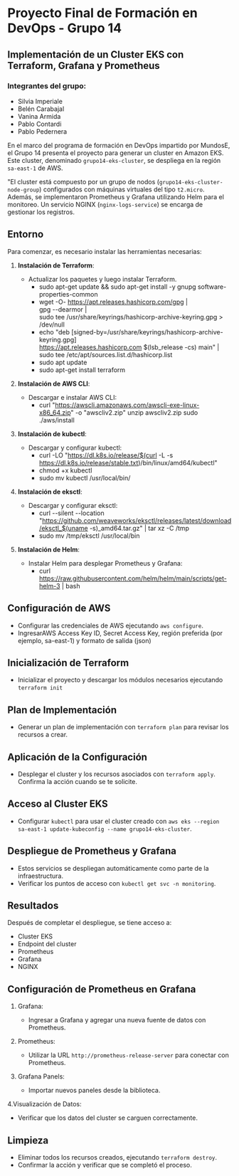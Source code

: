 # Proyecto Final de Formación en DevOps - Grupo 14
## Implementación de un Cluster EKS con Terraform, Grafana y Prometheus
### Integrantes del grupo:
- Silvia Imperiale
- Belén Carabajal
- Vanina Armida
- Pablo Contardi
- Pablo Pedernera

En el marco del programa de formación en DevOps impartido por MundosE, el Grupo 14 presenta el proyecto para generar un cluster en Amazon EKS. Este cluster, denominado `grupo14-eks-cluster`, se despliega en la región `sa-east-1` de AWS.

"El cluster está compuesto por un grupo de nodos (`grupo14-eks-cluster-node-group`) configurados con máquinas virtuales del tipo `t2.micro`. Además, se implementaron Prometheus y Grafana utilizando Helm para el monitoreo. Un servicio NGINX (`nginx-logs-service`) se encarga de gestionar los registros.

## Entorno

Para comenzar, es necesario instalar las herramientas necesarias:

1. **Instalación de Terraform**:
   - Actualizar los paquetes y luego instalar Terraform.
     - sudo apt-get update && sudo apt-get install -y gnupg software-properties-common
     - wget -O- https://apt.releases.hashicorp.com/gpg | \
gpg --dearmor | \
sudo tee /usr/share/keyrings/hashicorp-archive-keyring.gpg > /dev/null
     - echo "deb [signed-by=/usr/share/keyrings/hashicorp-archive-keyring.gpg] \
https://apt.releases.hashicorp.com $(lsb_release -cs) main" | \
sudo tee /etc/apt/sources.list.d/hashicorp.list
     - sudo apt update
     - sudo apt-get install terraform 

2. **Instalación de AWS CLI**:
   - Descargar e instalar AWS CLI:
     - curl "https://awscli.amazonaws.com/awscli-exe-linux-x86_64.zip" -o "awscliv2.zip"
unzip awscliv2.zip
sudo ./aws/install


3. **Instalación de kubectl**:
   - Descargar y configurar kubectl:
       - curl -LO "https://dl.k8s.io/release/$(curl -L -s https://dl.k8s.io/release/stable.txt)/bin/linux/amd64/kubectl"
       - chmod +x kubectl
       - sudo mv kubectl /usr/local/bin/

4. **Instalación de eksctl**:
   - Descargar y configurar eksctl:
       - curl --silent --location "https://github.com/weaveworks/eksctl/releases/latest/download/eksctl_$(uname -s)_amd64.tar.gz" | tar xz -C /tmp
       - sudo mv /tmp/eksctl /usr/local/bin

5. **Instalación de Helm**:
   - Instalar Helm para desplegar Prometheus y Grafana:
       - curl https://raw.githubusercontent.com/helm/helm/main/scripts/get-helm-3 | bash

## Configuración de AWS
   - Configurar las credenciales de AWS ejecutando `aws configure`. 
   - IngresarAWS Access Key ID, Secret Access Key, región preferida (por ejemplo, sa-east-1) y formato de salida (json)

## Inicialización de Terraform
   - Inicializar el proyecto y descargar los módulos necesarios ejecutando `terraform init`

## Plan de Implementación
   - Generar un plan de implementación con `terraform plan` para revisar los recursos a crear.

## Aplicación de la Configuración
   - Desplegar el cluster y los recursos asociados con `terraform apply`. Confirma la acción cuando se te solicite.

## Acceso al Cluster EKS
   - Configurar `kubectl` para usar el cluster creado con `aws eks --region sa-east-1 update-kubeconfig --name grupo14-eks-cluster`.

## Despliegue de Prometheus y Grafana
   - Estos servicios se despliegan automáticamente como parte de la infraestructura. 
   - Verificar los puntos de acceso con `kubectl get svc -n monitoring`.

## Resultados

Después de completar el despliegue, se tiene acceso a:
- Cluster EKS
- Endpoint del cluster
- Prometheus
- Grafana
- NGINX

## Configuración de Prometheus en Grafana

1. Grafana:
   - Ingresar a Grafana y agregar una nueva fuente de datos con Prometheus.

2. Prometheus:
   - Utilizar la URL `http://prometheus-release-server` para conectar con Prometheus.

3. Grafana Panels:
   - Importar nuevos paneles desde la biblioteca.

4.Visualización de Datos:
   - Verificar que los datos del cluster se carguen correctamente.

## Limpieza
   - Eliminar todos los recursos creados, ejecutando `terraform destroy`. 
   - Confirmar la acción y verificar que se completó el proceso.
